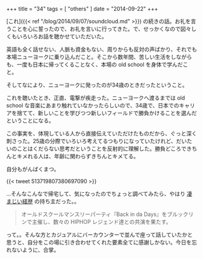 +++
title = "34"
tags = [ "others" ]
date = "2014-09-22"
+++

[これ]({{< ref "/blog/2014/09/07/soundcloud.md" >}}) の続きの話。お礼を言うことを心に誓ったので、お礼を言いに行ってきた。で、せっかくなので図々しくもいろいろお話を聴かせていただいた。

<!--more-->

英語も全く話せない、人脈も資金もない、周りからも反対の声ばかり、それでも本場ニューヨークに乗り込んだこと。そこから数年間、苦しい生活をしながらも、一度も日本に帰ってくることなく、本場の old school を身体で学んだこと。

そしてなにより、ニューヨークに発ったのが34歳のときだったということ。

これを聴いたとき、正直、電撃が疾走った。ニューヨークへ渡るまでは old school な音楽にあまり触れていなかったらしいので、34歳で、日本でのキャリアを捨てて、新しいことを学びつつ新しいフィールドで勝負かけることを選んだということになる。

この事実を、体現している人から直接伝えていただけたものだから、ぐっと深く刺さった。25歳の分際でいろいろ考えてるつもりになっていたけれど、だいたいのことはくだらない思考だということを反射的に理解した。勝負どころできちんとキメれる人は、年齢に関わらずきちんとキメてる。

自分もがんばくまつ。

{{< tweet 513719807380697090 >}}

…そんなこんなで帰宅して、気になったのでちょっと調べてみたら、やはり [凄まじい経歴](http://djshark-ny.blogspot.jp/p/blog-page.html) の持ち主だった。。

> オールドスクールマンスリーパーティ『Back in da Days』をブルックリンで主催し、数々の HIPHOP レジェンド達との共演を果たす。

って。。そんな方とカジュアルにバーカウンターで並んで座って話していたかと思うと、自分をこの場に引き合わせてくれた要素全てに感謝しかない。今日を忘れないように、合掌。
